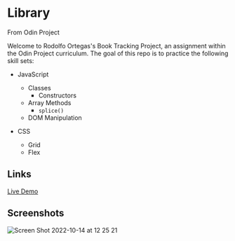 # Library

From Odin Project

Welcome to Rodolfo Ortegas's Book Tracking Project, an assignment within the Odin Project curriculum. The goal of this repo is to practice the following skill sets:

- JavaScript
  - Classes
    - Constructors
  - Array Methods
    - `splice()`
  - DOM Manipulation
    
- CSS
  - Grid
  - Flex
    
## Links
 [Live Demo](https://orudy01.github.io/Library/)
 
## Screenshots

![Screen Shot 2022-10-14 at 12 25 21](https://user-images.githubusercontent.com/80672086/195926356-9701364c-0f8d-4db9-ac8f-96f86cc22bec.png)
